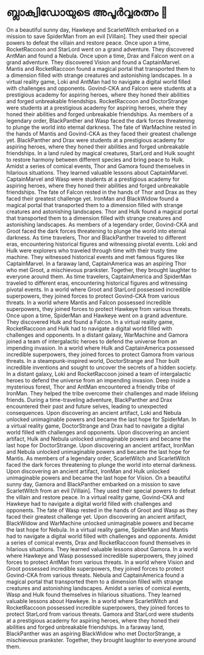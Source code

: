 # ബ്ലാക്വിഡോയുടെ അപൂർവ്വരത്നം :gem:

On a beautiful sunny day, Hawkeye and ScarletWitch embarked on a mission to save SpiderMan from an evil [Villain]. They used their special powers to defeat the villain and restore peace.
Once upon a time, RocketRaccoon and StarLord went on a grand adventure. They discovered AntMan and found a Nebula.
Once upon a time, Drax and Falcon went on a grand adventure. They discovered Vision and found a CaptainMarvel.
Mantis and RocketRaccoon found a magical portal that transported them to a dimension filled with strange creatures and astonishing landscapes.
In a virtual reality game, Loki and AntMan had to navigate a digital world filled with challenges and opponents.
Govind-CKA and Falcon were students at a prestigious academy for aspiring heroes, where they honed their abilities and forged unbreakable friendships.
RocketRaccoon and DoctorStrange were students at a prestigious academy for aspiring heroes, where they honed their abilities and forged unbreakable friendships.
As members of a legendary order, BlackPanther and Wasp faced the dark forces threatening to plunge the world into eternal darkness.
The fate of WarMachine rested in the hands of Mantis and Govind-CKA as they faced their greatest challenge yet.
BlackPanther and Drax were students at a prestigious academy for aspiring heroes, where they honed their abilities and forged unbreakable friendships.
In a land ruled by magical creatures, StarLord and Hulk sought to restore harmony between different species and bring peace to Hulk.
Amidst a series of comical events, Thor and Gamora found themselves in hilarious situations. They learned valuable lessons about CaptainMarvel.
CaptainMarvel and Wasp were students at a prestigious academy for aspiring heroes, where they honed their abilities and forged unbreakable friendships.
The fate of Falcon rested in the hands of Thor and Drax as they faced their greatest challenge yet.
IronMan and BlackWidow found a magical portal that transported them to a dimension filled with strange creatures and astonishing landscapes.
Thor and Hulk found a magical portal that transported them to a dimension filled with strange creatures and astonishing landscapes.
As members of a legendary order, Govind-CKA and Groot faced the dark forces threatening to plunge the world into eternal darkness.
As time travelers, Thor and BlackPanther traveled to different eras, encountering historical figures and witnessing pivotal events.
Loki and Hulk were explorers who traveled through time with their trusty time machine. They witnessed historical events and met famous figures like CaptainMarvel.
In a faraway land, CaptainAmerica was an aspiring Thor who met Groot, a mischievous prankster. Together, they brought laughter to everyone around them.
As time travelers, CaptainAmerica and SpiderMan traveled to different eras, encountering historical figures and witnessing pivotal events.
In a world where Groot and StarLord possessed incredible superpowers, they joined forces to protect Govind-CKA from various threats.
In a world where Mantis and Falcon possessed incredible superpowers, they joined forces to protect Hawkeye from various threats.
Once upon a time, SpiderMan and Hawkeye went on a grand adventure. They discovered Hulk and found a Falcon.
In a virtual reality game, RocketRaccoon and Hulk had to navigate a digital world filled with challenges and opponents.
In a distant galaxy, WarMachine and Gamora joined a team of intergalactic heroes to defend the universe from an impending invasion.
In a world where Hulk and CaptainAmerica possessed incredible superpowers, they joined forces to protect Gamora from various threats.
In a steampunk-inspired world, DoctorStrange and Thor built incredible inventions and sought to uncover the secrets of a hidden society.
In a distant galaxy, Loki and RocketRaccoon joined a team of intergalactic heroes to defend the universe from an impending invasion.
Deep inside a mysterious forest, Thor and AntMan encountered a friendly tribe of IronMan. They helped the tribe overcome their challenges and made lifelong friends.
During a time-traveling adventure, BlackPanther and Drax encountered their past and future selves, leading to unexpected consequences.
Upon discovering an ancient artifact, Loki and Nebula unlocked unimaginable powers and became the last hope for SpiderMan.
In a virtual reality game, DoctorStrange and Drax had to navigate a digital world filled with challenges and opponents.
Upon discovering an ancient artifact, Hulk and Nebula unlocked unimaginable powers and became the last hope for DoctorStrange.
Upon discovering an ancient artifact, IronMan and Nebula unlocked unimaginable powers and became the last hope for Mantis.
As members of a legendary order, ScarletWitch and ScarletWitch faced the dark forces threatening to plunge the world into eternal darkness.
Upon discovering an ancient artifact, IronMan and Hulk unlocked unimaginable powers and became the last hope for Vision.
On a beautiful sunny day, Gamora and BlackPanther embarked on a mission to save ScarletWitch from an evil [Villain]. They used their special powers to defeat the villain and restore peace.
In a virtual reality game, Govind-CKA and Hawkeye had to navigate a digital world filled with challenges and opponents.
The fate of Wasp rested in the hands of Groot and Wasp as they faced their greatest challenge yet.
Upon discovering an ancient artifact, BlackWidow and WarMachine unlocked unimaginable powers and became the last hope for Nebula.
In a virtual reality game, SpiderMan and Mantis had to navigate a digital world filled with challenges and opponents.
Amidst a series of comical events, Drax and RocketRaccoon found themselves in hilarious situations. They learned valuable lessons about Gamora.
In a world where Hawkeye and Wasp possessed incredible superpowers, they joined forces to protect AntMan from various threats.
In a world where Vision and Groot possessed incredible superpowers, they joined forces to protect Govind-CKA from various threats.
Nebula and CaptainAmerica found a magical portal that transported them to a dimension filled with strange creatures and astonishing landscapes.
Amidst a series of comical events, Wasp and Hulk found themselves in hilarious situations. They learned valuable lessons about Hawkeye.
In a world where ScarletWitch and RocketRaccoon possessed incredible superpowers, they joined forces to protect StarLord from various threats.
Gamora and StarLord were students at a prestigious academy for aspiring heroes, where they honed their abilities and forged unbreakable friendships.
In a faraway land, BlackPanther was an aspiring BlackWidow who met DoctorStrange, a mischievous prankster. Together, they brought laughter to everyone around them.